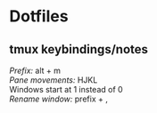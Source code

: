 # Dotfiles
## tmux keybindings/notes
*Prefix:* alt + m  
*Pane movements:* HJKL  
Windows start at 1 instead of 0  
*Rename window:* prefix + ,  
